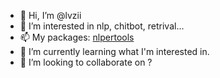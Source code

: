- 👋 Hi, I’m @lvzii
- 👀 I’m interested in nlp, chitbot, retrival...
- 📫 My packages: [nlpertools](https://github.com/lvzii/nlpertools)
- 🌱 I’m currently learning what I'm interested in.
- 💞️ I’m looking to collaborate on ?

<!---
lvzii/lvzii is a ✨ special ✨ repository because its `README.md` (this file) appears on your GitHub profile.
You can click the Preview link to take a look at your changes.
--->
